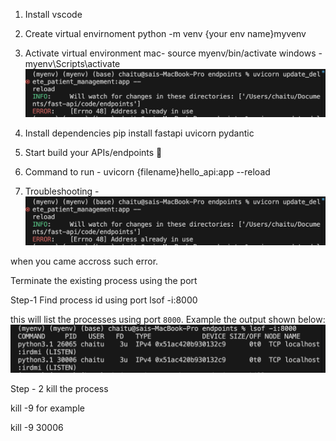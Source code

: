 1. Install vscode
2. Create virtual envirnoment
    python -m venv {your env name}myvenv
3. Activate virtual environment
    mac- source myenv/bin/activate
    windows - myenv\Scripts\activate
![alt text](image.png)

4. Install dependencies
    pip install fastapi uvicorn pydantic

5. Start build your APIs/endpoints 🙈

6. Command to run - uvicorn {filename}hello_api:app --reload

7. Troubleshooting - ![port error](image.png)

when you came accross such error.

Terminate the existing process using the port

Step-1
Find process id using port
lsof -i:8000

this will list the processes using port `8000`. Example the output shown below:
![alt text](image-1.png)

Step - 2
kill the process

kill -9 <PID>
for example

kill -9 30006
